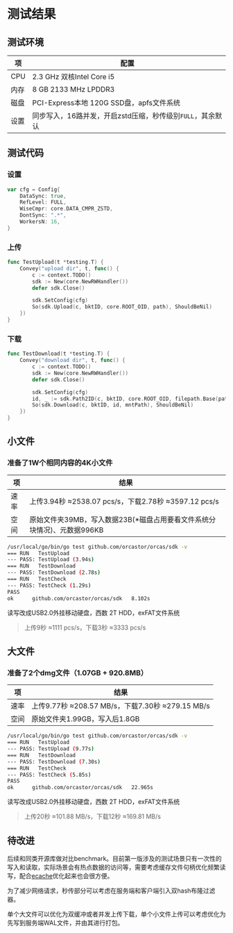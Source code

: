 # 测试结果

## 测试环境

|项|配置|
|-|-|
|CPU|2.3 GHz 双核Intel Core i5|
|内存|8 GB 2133 MHz LPDDR3|
|磁盘|PCI-Express本地 120G SSD盘，apfs文件系统|
|设置|同步写入，16路并发，开启zstd压缩，秒传级别`FULL`，其余默认|

## 测试代码

### 设置

```go
var cfg = Config{
	DataSync: true,
	RefLevel: FULL,
	WiseCmpr: core.DATA_CMPR_ZSTD,
	DontSync: ".*",
	WorkersN: 16,
}
```

### 上传

```go
func TestUpload(t *testing.T) {
	Convey("upload dir", t, func() {
		c := context.TODO()
		sdk := New(core.NewRWHandler())
		defer sdk.Close()

		sdk.SetConfig(cfg)
		So(sdk.Upload(c, bktID, core.ROOT_OID, path), ShouldBeNil)
	})
}
```

### 下载

```go
func TestDownload(t *testing.T) {
	Convey("download dir", t, func() {
		c := context.TODO()
		sdk := New(core.NewRWHandler())
		defer sdk.Close()

		sdk.SetConfig(cfg)
		id, _ := sdk.Path2ID(c, bktID, core.ROOT_OID, filepath.Base(path))
		So(sdk.Download(c, bktID, id, mntPath), ShouldBeNil)
	})
}
```

## 小文件

### 准备了1W个相同内容的4K小文件

|项|结果|
|-|-|
|速率|上传3.94秒 ≈2538.07 pcs/s，下载2.78秒 ≈3597.12 pcs/s|
|空间|原始文件夹39MB，写入数据23B(*磁盘占用要看文件系统分块情况)、元数据996KB|

```sh
/usr/local/go/bin/go test github.com/orcastor/orcas/sdk -v
=== RUN   TestUpload
--- PASS: TestUpload (3.94s)
=== RUN   TestDownload
--- PASS: TestDownload (2.78s)
=== RUN   TestCheck
--- PASS: TestCheck (1.29s)
PASS
ok  	github.com/orcastor/orcas/sdk	8.102s
```

读写改成USB2.0外挂移动硬盘，西数 2T HDD，exFAT文件系统
> 上传9秒 ≈1111 pcs/s，下载3秒 ≈3333 pcs/s

## 大文件

### 准备了2个dmg文件（1.07GB + 920.8MB）

|项|结果|
|-|-|
|速率|上传9.77秒 ≈208.57 MB/s，下载7.30秒 ≈279.15 MB/s|
|空间|原始文件夹1.99GB，写入后1.8GB|

```sh
/usr/local/go/bin/go test github.com/orcastor/orcas/sdk -v
=== RUN   TestUpload
--- PASS: TestUpload (9.77s)
=== RUN   TestDownload
--- PASS: TestDownload (7.30s)
=== RUN   TestCheck
--- PASS: TestCheck (5.85s)
PASS
ok  	github.com/orcastor/orcas/sdk	22.965s
```

读写改成USB2.0外挂移动硬盘，西数 2T HDD，exFAT文件系统
> 上传20秒 ≈101.88 MB/s，下载12秒 ≈169.81 MB/s

## 待改进

后续和同类开源库做对比benchmark。目前第一版涉及的测试场景只有一次性的写入和读取，实际场景会有热点数据的访问等，需要考虑缓存文件句柄优化频繁读写，配合[ecache](https://github.com/orca-zhang/ecache)优化起来也会很方便。

为了减少网络请求，秒传部分可以考虑在服务端和客户端引入双hash布隆过滤器。

单个大文件可以优化为双缓冲或者并发上传下载，单个小文件上传可以考虑优化为先写到服务端WAL文件，并由其进行打包。
